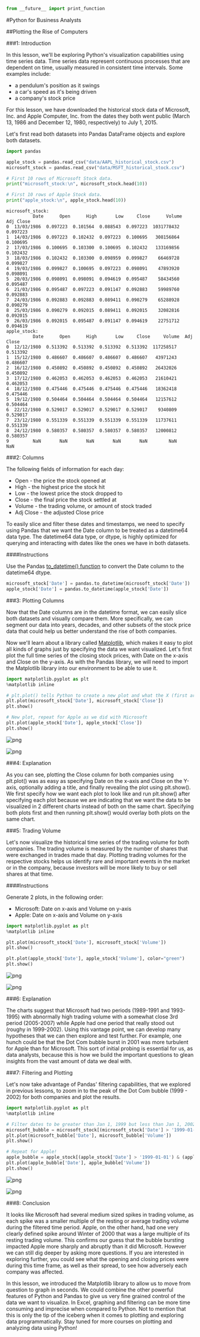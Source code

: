

```python
from __future__ import print_function
```

#Python for Business Analysts

##Plotting the Rise of Computers

###1: Introduction

In this lesson, we'll be exploring Python's visualization capabilities using time series data. Time series data represent continuous processes that are dependent on time, usually measured in consistent time intervals. Some examples include:

- a pendulum's position as it swings
- a car's speed as it's being driven
- a company's stock price

For this lesson, we have downloaded the historical stock data of Microsoft, Inc. and Apple Computer, Inc. from the dates they both went public (March 13, 1986 and December 12, 1980, respectively) to July 1, 2015.

Let's first read both datasets into Pandas DataFrame objects and explore both datasets.


```python
import pandas

apple_stock = pandas.read_csv("data/AAPL_historical_stock.csv")
microsoft_stock = pandas.read_csv("data/MSFT_historical_stock.csv")

# First 10 rows of Microsoft Stock data.
print("microsoft_stock:\n", microsoft_stock.head(10))

# First 10 rows of Apple Stock data.
print("apple_stock:\n", apple_stock.head(10))
```

    microsoft_stock:
              Date      Open      High       Low     Close      Volume  Adj Close
    0  13/03/1986  0.097223  0.101564  0.088543  0.097223  1031778432   0.097223
    1  14/03/1986  0.097223  0.102432  0.097223  0.100695   308156864   0.100695
    2  17/03/1986  0.100695  0.103300  0.100695  0.102432   133169856   0.102432
    3  18/03/1986  0.102432  0.103300  0.098959  0.099827    66469728   0.099827
    4  19/03/1986  0.099827  0.100695  0.097223  0.098091    47893920   0.098091
    5  20/03/1986  0.098091  0.098091  0.094619  0.095487    58434560   0.095487
    6  21/03/1986  0.095487  0.097223  0.091147  0.092883    59989760   0.092883
    7  24/03/1986  0.092883  0.092883  0.089411  0.090279    65288928   0.090279
    8  25/03/1986  0.090279  0.092015  0.089411  0.092015    32082816   0.092015
    9  26/03/1986  0.092015  0.095487  0.091147  0.094619    22751712   0.094619
    apple_stock:
              Date      Open      High       Low     Close     Volume  Adj Close
    0  12/12/1980  0.513392  0.513392  0.513392  0.513392  117258517   0.513392
    1  15/12/1980  0.486607  0.486607  0.486607  0.486607   43971243   0.486607
    2  16/12/1980  0.450892  0.450892  0.450892  0.450892   26432026   0.450892
    3  17/12/1980  0.462053  0.462053  0.462053  0.462053   21610421   0.462053
    4  18/12/1980  0.475446  0.475446  0.475446  0.475446   18362418   0.475446
    5  19/12/1980  0.504464  0.504464  0.504464  0.504464   12157612   0.504464
    6  22/12/1980  0.529017  0.529017  0.529017  0.529017    9340809   0.529017
    7  23/12/1980  0.551339  0.551339  0.551339  0.551339   11737611   0.551339
    8  24/12/1980  0.580357  0.580357  0.580357  0.580357   12000812   0.580357
    9         NaN       NaN       NaN       NaN       NaN        NaN        NaN
    

###2: Columns

The following fields of information for each day:

- Open - the price the stock opened at
- High - the highest price the stock hit
- Low - the lowest price the stock dropped to
- Close - the final price the stock settled at
- Volume - the trading volume, or amount of stock traded
- Adj Close - the adjusted Close price

To easily slice and filter these dates and timestamps, we need to specify using Pandas that we want the Date column to be treated as a datetime64 data type. The datetime64 data type, or dtype, is highly optimized for querying and interacting with dates like the ones we have in both datasets.

####Instructions

Use the Pandas <a href = "http://pandas.pydata.org/pandas-docs/stable/generated/pandas.to_datetime.html">to_datetime() function</a> to convert the Date column to the datetime64 dtype.


```python
microsoft_stock['Date'] = pandas.to_datetime(microsoft_stock['Date'])
apple_stock['Date'] = pandas.to_datetime(apple_stock['Date'])
```

###3: Plotting Columns

Now that the Date columns are in the datetime format, we can easily slice both datasets and visually compare them. More specifically, we can segment our data into years, decades, and other subsets of the stock price data that could help us better understand the rise of both companies.

Now we'll learn about a library called <a href = "http://matplotlib.org/api/pyplot_api.html">Matplotlib</a>, which makes it easy to plot all kinds of graphs just by specifying the data we want visualized. Let's first plot the full time series of the closing stock prices, with Date on the x-axis and Close on the y-axis. As with the Pandas library, we will need to import the Matplotlib library into our environment to be able to use it.


```python
import matplotlib.pyplot as plt
%matplotlib inline

# plt.plot() tells Python to create a new plot and what the X (first argument) and Y (second argument) axes are
plt.plot(microsoft_stock['Date'], microsoft_stock['Close'])
plt.show()

# New plot, repeat for Apple as we did with Microsoft
plt.plot(apple_stock['Date'], apple_stock['Close'])
plt.show()
```


![png](output_13_0.png)



![png](output_13_1.png)


###4: Explanation

As you can see, plotting the Close column for both companies using plt.plot() was as easy as specifying Date on the x-axis and Close on the Y-axis, optionally adding a title, and finally revealing the plot using plt.show(). We first specify how we want each plot to look like and run plt.show() after specifying each plot because we are indicating that we want the data to be visualized in 2 different charts instead of both on the same chart. Specifying both plots first and then running plt.show() would overlay both plots on the same chart.

###5: Trading Volume

Let's now visualize the historical time series of the trading volume for both companies. The trading volume is measured by the number of shares that were exchanged in trades made that day. Plotting trading volumes for the respective stocks helps us identify rare and important events in the market or in the company, because investors will be more likely to buy or sell shares at that time.

####Instructions

Generate 2 plots, in the following order:

- Microsoft: Date on x-axis and Volume on y-axis
- Apple: Date on x-axis and Volume on y-axis


```python
import matplotlib.pyplot as plt
%matplotlib inline

plt.plot(microsoft_stock['Date'], microsoft_stock['Volume'])
plt.show()

plt.plot(apple_stock['Date'], apple_stock['Volume'], color="green")
plt.show()
```


![png](output_20_0.png)



![png](output_20_1.png)


###6: Explanation

The charts suggest that Microsoft had two periods (1989-1991 and 1993-1995) with abnormally high trading volume with a somewhat close 3rd period (2005-2007) while Apple had one period that really stood out (roughy in 1999-2002). Using this vantage point, we can develop many hypotheses that we can then explore and test further. For example, one hunch could be that the Dot Com bubble burst in 2001 was more turbulent for Apple than for Microsoft. This sort of initial probing is essential for us, as data analysts, because this is how we build the important questions to glean insights from the vast amount of data we deal with.

###7: Filtering and Plotting

Let's now take advantage of Pandas' filtering capabilities, that we explored in previous lessons, to zoom in to the peak of the Dot Com bubble (1999 - 2002) for both companies and plot the results.


```python
import matplotlib.pyplot as plt
%matplotlib inline

# Filter dates to be greater than Jan 1, 1999 but less than Jan 1, 2002.
microsoft_bubble = microsoft_stock[(microsoft_stock['Date'] > '1999-01-01') & (microsoft_stock['Date'] < '2002-01-01')]
plt.plot(microsoft_bubble['Date'], microsoft_bubble['Volume'])
plt.show()

# Repeat for Apple!
apple_bubble = apple_stock[(apple_stock['Date'] > '1999-01-01') & (apple_stock['Date'] < '2002-01-01')]
plt.plot(apple_bubble['Date'], apple_bubble['Volume'])
plt.show()
```


![png](output_25_0.png)



![png](output_25_1.png)


###8: Conclusion

It looks like Microsoft had several medium sized spikes in trading volume, as each spike was a smaller multiple of the resting or average trading volume during the filtered time period. Apple, on the other hand, had one very clearly defined spike around Winter of 2000 that was a large multiple of its resting trading volume. This confirms our guess that the bubble bursting impacted Apple more sharply and abruptly than it did Microsoft. However we can still dig deeper by asking more questions. If you are interested in exploring further, you could see what the opening and closing prices were during this time frame, as well as their spread, to see how adversely each company was affected.

In this lesson, we introduced the Matplotlib library to allow us to move from question to graph in seconds. We could combine the other powerful features of Python and Pandas to give us very fine grained control of the data we want to visualize. In Excel, graphing and filtering can be more time consuming and imprecise when compared to Python. Not to mention that this is only the tip of the iceberg when it comes to plotting and exploring data programmatically. Stay tuned for more courses on plotting and analyzing data using Python!
